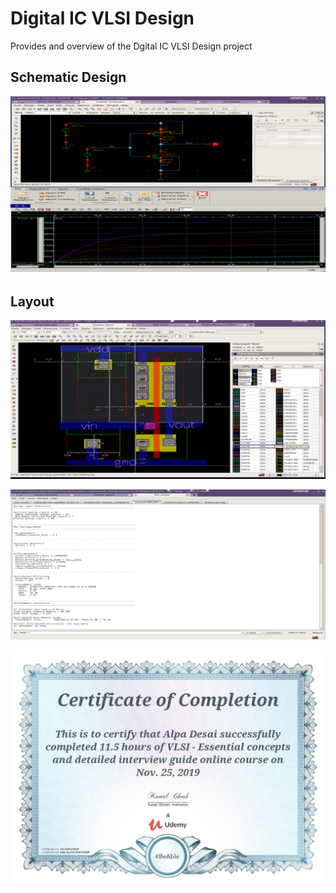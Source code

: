 # Digital IC VLSI Design

Provides and overview of the Dgital IC VLSI Design project 

## Schematic Design
![image](SchematicDesign.png)

## Layout
![image](VLSILayout.png)

![image](Output.png)

![image](VLSI_Design_Certification.jpg)


